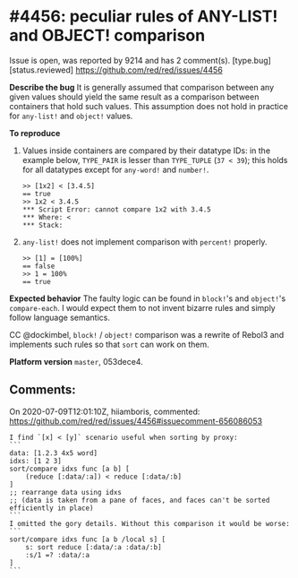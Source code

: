 
#4456: peculiar rules of ANY-LIST! and OBJECT! comparison
================================================================================
Issue is open, was reported by 9214 and has 2 comment(s).
[type.bug] [status.reviewed]
<https://github.com/red/red/issues/4456>

**Describe the bug**
It is generally assumed that comparison between any given values should yield the same result as a comparison between containers that hold such values. This assumption does not hold in practice for `any-list!` and `object!` values.

**To reproduce**
1. Values inside containers are compared by their datatype IDs: in the example below, `TYPE_PAIR` is lesser than `TYPE_TUPLE` (`37 < 39`); this holds for all datatypes except for `any-word!` and `number!`.
   
     ```red
    >> [1x2] < [3.4.5]
    == true
    >> 1x2 < 3.4.5
    *** Script Error: cannot compare 1x2 with 3.4.5
    *** Where: <
    *** Stack: 
    ```
1. `any-list!` does not implement comparison with `percent!` properly.
    
    ```red
    >> [1] = [100%]
    == false
    >> 1 = 100%
    == true
    ```

**Expected behavior**
The faulty logic can be found in `block!`'s and `object!`'s `compare-each`. I would expect them to not invent bizarre rules and simply follow language semantics.

СС @dockimbel, `block!` / `object!` comparison was a rewrite of Rebol3 and implements such rules so that `sort` can work on them.

**Platform version**
`master`, 053dece4.



Comments:
--------------------------------------------------------------------------------

On 2020-07-09T12:01:10Z, hiiamboris, commented:
<https://github.com/red/red/issues/4456#issuecomment-656086053>

    I find `[x] < [y]` scenario useful when sorting by proxy:
    ```
    data: [1.2.3 4x5 word]
    idxs: [1 2 3]
    sort/compare idxs func [a b] [
        (reduce [:data/:a]) < reduce [:data/:b]
    ]
    ;; rearrange data using idxs
    ;; (data is taken from a pane of faces, and faces can't be sorted efficiently in place)
    ```
    I omitted the gory details. Without this comparison it would be worse:
    ```
    sort/compare idxs func [a b /local s] [
        s: sort reduce [:data/:a :data/:b]
        :s/1 =? :data/:a
    ]
    ```


